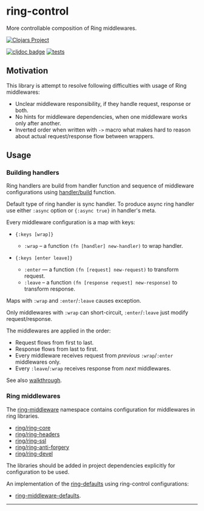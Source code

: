 # ring-control

More controllable composition of Ring middlewares.

[![Clojars Project](https://img.shields.io/clojars/v/com.github.strojure/ring-control.svg)](https://clojars.org/com.github.strojure/ring-control)

[![cljdoc badge](https://cljdoc.org/badge/com.github.strojure/ring-control)](https://cljdoc.org/d/com.github.strojure/ring-control)
[![tests](https://github.com/strojure/ring-control/actions/workflows/tests.yml/badge.svg)](https://github.com/strojure/ring-control/actions/workflows/tests.yml)

## Motivation

This library is attempt to resolve following difficulties with usage of Ring
middlewares:

- Unclear middleware responsibility, if they handle request, response or both.
- No hints for middleware dependencies, when one middleware works only after
  another.
- Inverted order when written with `->` macro what makes hard to reason about
  actual request/response flow between wrappers.

## Usage

### Building handlers

Ring handlers are build from handler function and sequence of middleware
configurations using [handler/build][handler_build] function.

Default type of ring handler is sync handler. To produce async ring handler
use either `:async` option or `{:async true}` in handler's meta.

Every middleware configuration is a map with keys:

- `{:keys [wrap]}`

  - `:wrap`  – a function `(fn [handler] new-handler)` to wrap handler.

- `{:keys [enter leave]}`

  - `:enter` — a function `(fn [request] new-request)` to transform request.
  - `:leave` – a function `(fn [response request] new-response)` to transform
    response.

Maps with `:wrap` and `:enter`/`:leave` causes exception.

Only middlewares with `:wrap` can short-circuit, `:enter`/`:leave` just modify
request/response.

The middlewares are applied in the order:

- Request flows from first to last.
- Response flows from last to first.
- Every middleware receives request from *previous* `:wrap`/`:enter`
  middlewares only.
- Every `:leave`/`:wrap` receives response from *next* middlewares.

See also [walkthrough](doc/usage/walkthrough.clj).

### Ring middlewares

The [ring-middleware] namespace contains configuration for middlewares in ring
libraries.

- [ring/ring-core](https://clojars.org/ring/ring-core)
- [ring/ring-headers](https://clojars.org/ring/ring-headers)
- [ring/ring-ssl](https://clojars.org/ring/ring-ssl)
- [ring/ring-anti-forgery](https://clojars.org/ring/ring-anti-forgery)
- [ring/ring-devel](https://clojars.org/ring/ring-devel)

The libraries should be added in project dependencies explicitly for
configuration to be used.

An implementation of the [ring-defaults](https://clojars.org/ring/ring-defaults)
using ring-control configurations:

- [ring-middleware-defaults](src/strojure/ring_control/config/ring_middleware_defaults.clj).

---

[handler_build]:
https://cljdoc.org/d/com.github.strojure/ring-control/CURRENT/api/strojure.ring-control.handler#build
[ring-middleware]:
https://cljdoc.org/d/com.github.strojure/ring-control/CURRENT/api/strojure.ring-control.config.ring-middleware
